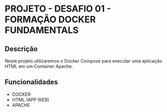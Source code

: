 # PROJETO - DESAFIO 01 - FORMAÇÃO DOCKER FUNDAMENTALS

## Descrição
Neste projeto utilizaremos o Docker Compose para executar uma aplicação HTML em um Container Apache.

## Funcionalidades
- DOCKER
- HTML (APP WEB)
- APACHE

